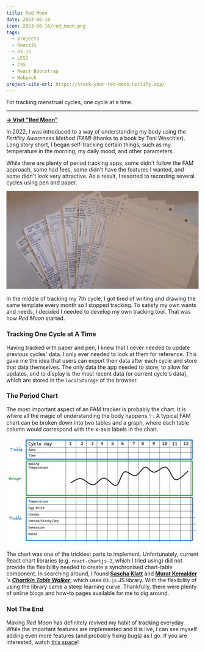 ```yaml
---
title: Red Moon
date: 2023-06-16
icon: 2023-06-16/red_moon.png
tags:
  - projects
  - ReactJS
  - D3.js
  - LESS
  - CSS
  - React Bootstrap
  - Webpack
project-site-url: https://track-your-red-moon.netlify.app/
---
```


For tracking menstrual cycles, one cycle at a time.

---

[**→ Visit "Red Moon"**](https://track-your-red-moon.netlify.app/)

In 2022, I was introduced to a way of understanding my body using the _Fertility Awareness Method (FAM)_ (thanks to a book by Toni Weschler). Long story short, I began self-tracking certain things, such as my temperature in the morning, my daily mood, and other parameters.

While there are plenty of period tracking apps, some didn't follow the FAM approach, some had fees, some didn't have the features I wanted, and some didn't look very attractive. As a result, I resorted to recording several cycles using pen and paper.

![Fertility Awareness Method via paper tracking][1]

In the middle of tracking my 7th cycle, I got tired of writing and drawing the same template every month so I stopped tracking. To satisfy my own wants and needs, I decided I needed to develop my own tracking tool. That was how _Red Moon_ started.

### Tracking One Cycle at A Time

Having tracked with paper and pen, I knew that I never needed to update previous cycles' data. I only ever needed to look at them for reference. This gave me the idea that users can export their data after each cycle and store that data themselves. The only data the app needed to store, to allow for updates, and to display is the most recent data (or current cycle's data), which are stored in the `localStorage` of the browser.

### The Period Chart

The most important aspect of an FAM tracker is probably the chart. It is where all the magic of understanding the body happens ✨. A typical FAM chart can be broken down into two tables and a graph, where each table column would correspond with the x-axis labels in the chart.

![Period chart diagram][2]

The chart was one of the trickiest parts to implement. Unfortunately, current React chart libraries (e.g. `react-chartjs-2`, which I tried using) did not provide the flexibility needed to create a synchronised chart-table component. In searching around, I found **[Sascha Klatt](https://saschaklatt.dev/)** and **[Murat Kemalder](https://bilebile.de/#/)** ‘s **_[Chartkin Table Walker](https://saschaklatt.dev/projects/react-d3-synchronized-chart-data-table)_**, which uses `D3.js` JS library. With the flexibility of using the library came a steep learning curve. Thankfully, there were plenty of online blogs and how-to pages available for me to dig around.

### Not The End

Making _Red Moon_ has definitely revived my habit of tracking everyday. While the important features are implemented and it is live, I can see myself adding even more features (and probably fixing bugs) as I go. If you are interested, watch [this space](https://track-your-red-moon.netlify.app/#/about)!

[1]: /assets/2023-06-16/paper_tracking.jpeg
[2]: /assets/2023-06-16/synchronised-chart-diagram.png
